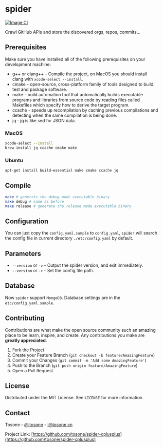 # spider

[![Image CI](https://github.com/spider-all/spider-cplusplus/actions/workflows/cpp.yml/badge.svg?branch=main)](https://github.com/spider-all/spider-cplusplus/actions/workflows/cpp.yml)

Crawl GitHub APIs and store the discovered orgs, repos, commits...

## Prerequisites

Make sure you have installed all of the following prerequisites on your development machine:

- g++ or clang++ - Compile the project, on MacOS you should install clang with `xcode-select --install`.
- cmake - open-source, cross-platform family of tools designed to build, test and package software.
- make - build automation tool that automatically builds executable programs and libraries from source code by reading files called Makefiles which specify how to derive the target program.
- ccache - speeds up recompilation by caching previous compilations and detecting when the same compilation is being done.
- jq - jq is like sed for JSON data.

### MacOS

``` sh
xcode-select --install
brew install jq ccache cmake make
```

### Ubuntu

``` bash
apt-get install build-essential make cmake ccache jq
```

## Compile

``` bash
make # generate the debug mode executable binary
make debug # same as before
make release # generate the release mode executable binary
```

## Configuration

You can just copy the `config.yaml.sample` to `config.yaml`, `spider` will search the config file in current directory `./etc/config.yaml` by default.

## Parameters

- `--version` or `-v` - Output the spider version, and exit immediately.
- `--version` or `-c` - Set the config file path.

## Database

Now `spider` support `MongoDB`. Database settings are in the `etc/config.yaml.sample`.

## Contributing

Contributions are what make the open source community such an amazing place to be learn, inspire, and create. Any contributions you make are **greatly appreciated**.

1. Fork the Project
2. Create your Feature Branch (`git checkout -b feature/AmazingFeature`)
3. Commit your Changes (`git commit -m 'Add some AmazingFeature'`)
4. Push to the Branch (`git push origin feature/AmazingFeature`)
5. Open a Pull Request

## License

Distributed under the MIT License. See `LICENSE` for more information.

## Contact

Tosone - [@itosone](https://twitter.com/itosone) - i@tosone.cn

Project Link: [https://github.com/tosone/spider-cplusplus](https://github.com/tosone/spider-cplusplus)
